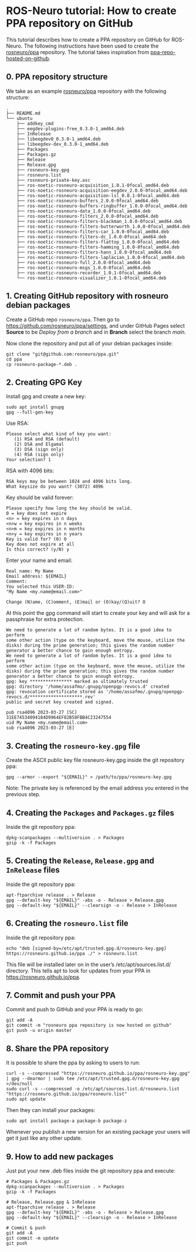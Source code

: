 # ROS-Neuro tutorial: How to create PPA repository on GitHub

This tutorial describes how to create a PPA repository on GitHub for ROS-Neuro. The following instructions have been used to create the [rosneuro/ppa](https://github.com/rosneuro/ppa) repository. The tutorial takes inspiration from [ppa-repo-hosted-on-github](https://assafmo.github.io/2019/05/02/ppa-repo-hosted-on-github.html).

## 0. PPA repository structure
We take as an example [rosneuro/ppa](https://github.com/rosneuro/ppa) repository with the following structure:
```
.
├── README.md
└── ubuntu
    ├── addkey_cmd
    ├── eegdev-plugins-free_0.3.0-1_amd64.deb
    ├── InRelease
    ├── libeegdev0_0.3.0-1_amd64.deb
    ├── libeegdev-dev_0.3.0-1_amd64.deb
    ├── Packages
    ├── Packages.gz
    ├── Release
    ├── Release.gpg
    ├── rosneuro-key.gpg
    ├── rosneuro.list
    ├── rosneuro-private-key.asc
    ├── ros-noetic-rosneuro-acquisition_1.0.1-0focal_amd64.deb
    ├── ros-noetic-rosneuro-acquisition-eegdev_2.0.0-0focal_amd64.deb
    ├── ros-noetic-rosneuro-acquisition-lsl_0.0.1-0focal_amd64.deb
    ├── ros-noetic-rosneuro-buffers_2.0.0-0focal_amd64.deb
    ├── ros-noetic-rosneuro-buffers-ringbuffer_1.0.0-0focal_amd64.deb
    ├── ros-noetic-rosneuro-data_1.0.0-0focal_amd64.deb
    ├── ros-noetic-rosneuro-filters_2.0.0-0focal_amd64.deb
    ├── ros-noetic-rosneuro-filters-blackman_1.0.0-0focal_amd64.deb
    ├── ros-noetic-rosneuro-filters-butterworth_1.0.0-0focal_amd64.deb
    ├── ros-noetic-rosneuro-filters-car_1.0.0-0focal_amd64.deb
    ├── ros-noetic-rosneuro-filters-dc_1.0.0-0focal_amd64.deb
    ├── ros-noetic-rosneuro-filters-flattop_1.0.0-0focal_amd64.deb
    ├── ros-noetic-rosneuro-filters-hamming_1.0.0-0focal_amd64.deb
    ├── ros-noetic-rosneuro-filters-hann_1.0.0-0focal_amd64.deb
    ├── ros-noetic-rosneuro-filters-laplacian_1.0.0-0focal_amd64.deb
    ├── ros-noetic-rosneuro-full_2.0.0-0focal_amd64.deb
    ├── ros-noetic-rosneuro-msgs_1.0.0-0focal_amd64.deb
    ├── ros-noetic-rosneuro-recorder_1.0.1-0focal_amd64.deb
    └── ros-noetic-rosneuro-visualizer_1.0.1-0focal_amd64.deb
 ```
 
## 1. Creating GitHub repository with rosneuro debian packages
Create a GitHub repo ```rosneuro/ppa```. Then go to https://github.com/rosneuro/ppa/settings, and under GitHub Pages select **Source** to be *Deploy from a branch* and in **Branch** select the branch *main*.
 
Now clone the repository and put all of your debian packages inside:
```
git clone "git@github.com:rosneuro/ppa.git"
cd ppa
cp rosneuro-package-*.deb .
 ```
 
## 2. Creating GPG Key
Install gpg and create a new key:
```
sudo apt install gnupg
gpg --full-gen-key
```
Use RSA:
```
Please select what kind of key you want:
   (1) RSA and RSA (default)
   (2) DSA and Elgamal
   (3) DSA (sign only)
   (4) RSA (sign only)
Your selection? 1
```
RSA with 4096 bits:
```
RSA keys may be between 1024 and 4096 bits long.
What keysize do you want? (3072) 4096
```
Key should be valid forever:
```
Please specify how long the key should be valid.
0 = key does not expire
<n> = key expires in n days
<n>w = key expires in n weeks
<n>m = key expires in n months
<n>y = key expires in n years
Key is valid for? (0) 0
Key does not expire at all
Is this correct? (y/N) y
```
Enter your name and email:
```
Real name: My Name
Email address: ${EMAIL}
Comment:
You selected this USER-ID:
"My Name <my.name@email.com>"

Change (N)ame, (C)omment, (E)mail or (O)kay/(Q)uit? O
```

At this point the gpg command will start to create your key and will ask for a passphrase for extra protection. 
```
We need to generate a lot of random bytes. It is a good idea to perform
some other action (type on the keyboard, move the mouse, utilize the
disks) during the prime generation; this gives the random number
generator a better chance to gain enough entropy.
We need to generate a lot of random bytes. It is a good idea to perform
some other action (type on the keyboard, move the mouse, utilize the
disks) during the prime generation; this gives the random number
generator a better chance to gain enough entropy.
gpg: key **************** marked as ultimately trusted
gpg: directory '/home/assafmo/.gnupg/openpgp-revocs.d' created
gpg: revocation certificate stored as '/home/assafmo/.gnupg/openpgp-revocs.d/********************.rev'
public and secret key created and signed.

pub rsa4096 2023-03-27 [SC]
31EE74534094184D9964EF82B58FBB4C23247554
uid My Name <my.name@email.com>
sub rsa4096 2023-03-27 [E]
```
## 3. Creating the ```rosneuro-key.gpg``` file
Create the ASCII public key file rosneuro-key.gpg inside the git repository ppa:
```
gpg --armor --export "${EMAIL}" > /path/to/ppa/rosneuro-key.gpg
```
Note: The private key is referenced by the email address you entered in the previous step.

## 4. Creating the ```Packages``` and ```Packages.gz``` files
Inside the git repository ppa:
```
dpkg-scanpackages --multiversion . > Packages
gzip -k -f Packages
```

## 5. Creating the ```Release```, ```Release.gpg``` and ```InRelease``` files
Inside the git repository ppa:
```
apt-ftparchive release . > Release
gpg --default-key "${EMAIL}" -abs -o - Release > Release.gpg
gpg --default-key "${EMAIL}" --clearsign -o - Release > InRelease
```

## 6. Creating the ```rosneuro.list``` file
Inside the git repository ppa:
```
echo "deb [signed-by=/etc/apt/trusted.gpg.d/rosneuro-key.gpg] https://rosneuro.github.io/ppa ./" > rosneuro.list
```
This file will be installed later on in the user’s /etc/apt/sources.list.d/ directory. This tells apt to look for updates from your PPA in https://rosneuro.github.io/ppa.

## 7. Commit and push your PPA
Commit and push to GitHub and your PPA is ready to go:
```
git add -A
git commit -m "rosneuro ppa repository is now hosted on github"
git push -u origin master
```

## 8. Share the PPA repository
It is possible to share the ppa by asking to users to run:
```
curl -s --compressed "https://rosneuro.github.io/ppa/rosneuro-key.gpg" | gpg --dearmor | sudo tee /etc/apt/trusted.gpg.d/rosneuro-key.gpg >/dev/null
sudo curl -s --compressed -o /etc/apt/sources.list.d/rosneuro.list "https://rosneuro.github.io/ppa/rosneuro.list"
sudo apt update
```
Then they can install your packages:
```
sudo apt install package-a package-b package-z
```
Whenever you publish a new version for an existing package your users will get it just like any other update.

## 9. How to add new packages
Just put your new .deb files inside the git repository ppa and execute:

```
# Packages & Packages.gz
dpkg-scanpackages --multiversion . > Packages
gzip -k -f Packages
```
```
# Release, Release.gpg & InRelease
apt-ftparchive release . > Release
gpg --default-key "${EMAIL}" -abs -o - Release > Release.gpg
gpg --default-key "${EMAIL}" --clearsign -o - Release > InRelease
```
```
# Commit & push
git add -A
git commit -m update
git push
```
